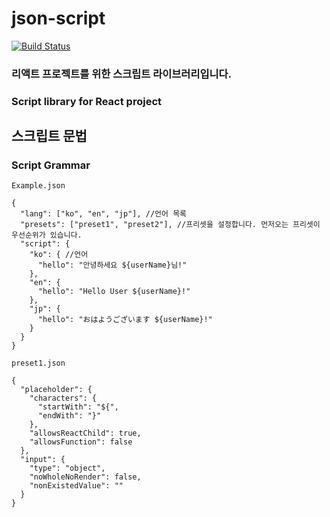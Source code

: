 # json-script
[![Build Status](http://jenkins.thezoot3.kro.kr:8080/buildStatus/icon?job=json-script)](http://jenkins.thezoot3.kro.kr:8080/job/json-script/)
### 리액트 프로젝트를 위한 스크립트 라이브러리입니다.
### Script library for React project

## 스크립트 문법
### Script Grammar
`Example.json`
```json5
{
  "lang": ["ko", "en", "jp"], //언어 목록
  "presets": ["preset1", "preset2"], //프리셋을 설정합니다. 먼저오는 프리셋이 우선순위가 있습니다.
  "script": {
    "ko": { //언어
      "hello": "안녕하세요 ${userName}님!"
    },
    "en": {
      "hello": "Hello User ${userName}!"
    },
    "jp": {
      "hello": "おはようございます ${userName}!"
    }
  }
}
```
`preset1.json`
```json5
{
  "placeholder": {
    "characters": {
      "startWith": "${",
      "endWith": "}"
    },
    "allowsReactChild": true,
    "allowsFunction": false
  },
  "input": {
    "type": "object",
    "noWholeNoRender": false,
    "nonExistedValue": ""
  }
}

```
